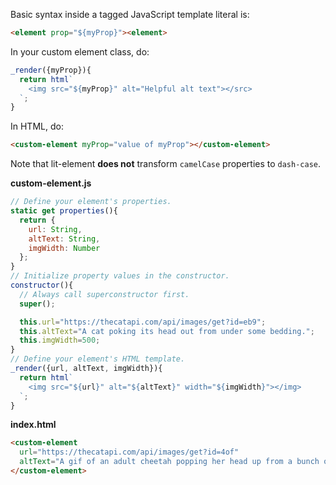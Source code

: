 
Basic syntax inside a tagged JavaScript template literal is:

```html
<element prop="${myProp}"><element> 
```

In your custom element class, do:

```js
_render({myProp}){
  return html`
    <img src="${myProp}" alt="Helpful alt text"></src>
  `;
}
```

In HTML, do:

```html
<custom-element myProp="value of myProp"></custom-element>
```

Note that lit-element **does not** transform `camelCase` properties to `dash-case`. 

**custom-element.js**

```js
// Define your element's properties.
static get properties(){
  return {
    url: String,
    altText: String,
    imgWidth: Number
  };
}
// Initialize property values in the constructor.
constructor(){
  // Always call superconstructor first.
  super();

  this.url="https://thecatapi.com/api/images/get?id=eb9";
  this.altText="A cat poking its head out from under some bedding.";
  this.imgWidth=500;
}
// Define your element's HTML template.
_render({url, altText, imgWidth}){
  return html`
    <img src="${url}" alt="${altText}" width="${imgWidth}"></img>
  `;
}
```

**index.html**

```html
<custom-element
  url="https://thecatapi.com/api/images/get?id=4of"
  altText="A gif of an adult cheetah popping her head up from a bunch of cheetah cubs.">
</custom-element>
```
